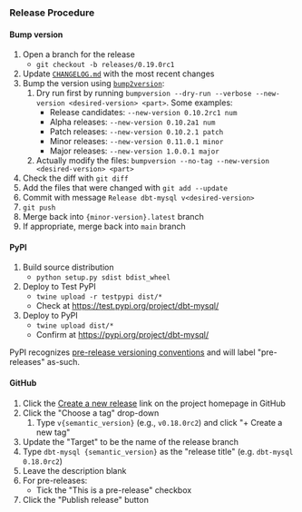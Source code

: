 ### Release Procedure

#### Bump version

1. Open a branch for the release
    - `git checkout -b releases/0.19.0rc1`
1. Update [`CHANGELOG.md`](CHANGELOG.md) with the most recent changes
1. Bump the version using [`bump2version`](https://github.com/c4urself/bump2version/#bump2version):
    1. Dry run first by running `bumpversion --dry-run --verbose --new-version <desired-version> <part>`. Some examples:
        - Release candidates: `--new-version 0.10.2rc1 num`
        - Alpha releases: `--new-version 0.10.2a1 num`
        - Patch releases: `--new-version 0.10.2.1 patch`
        - Minor releases: `--new-version 0.11.0.1 minor`
        - Major releases: `--new-version 1.0.0.1 major`
    1. Actually modify the files: `bumpversion --no-tag --new-version <desired-version> <part>`
  1. Check the diff with `git diff`
  1. Add the files that were changed with `git add --update`
  1. Commit with message `Release dbt-mysql v<desired-version>`
  1. `git push`
  1. Merge back into `{minor-version}.latest` branch
  1. If appropriate, merge back into `main` branch

#### PyPI

1. Build source distribution
    - `python setup.py sdist bdist_wheel`
1. Deploy to Test PyPI
    - `twine upload -r testpypi dist/*`
    - Check at https://test.pypi.org/project/dbt-mysql/
1. Deploy to PyPI
    - `twine upload dist/*`
    - Confirm at https://pypi.org/project/dbt-mysql/

PyPI recognizes [pre-release versioning conventions](https://packaging.python.org/guides/distributing-packages-using-setuptools/#pre-release-versioning) and will label "pre-releases" as-such.

#### GitHub

1. Click the [Create a new release](https://github.com/dbeatty10/dbt-mysql/releases/new) link on the project homepage in GitHub
1. Click the "Choose a tag" drop-down
    1. Type `v{semantic_version}` (e.g., `v0.18.0rc2`) and click "+ Create a new tag"
1. Update the "Target" to be the name of the release branch
1. Type `dbt-mysql {semantic_version}` as the "release title" (e.g. `dbt-mysql 0.18.0rc2`)
1. Leave the description blank
1. For pre-releases:
    - Tick the "This is a pre-release" checkbox
1. Click the "Publish release" button
